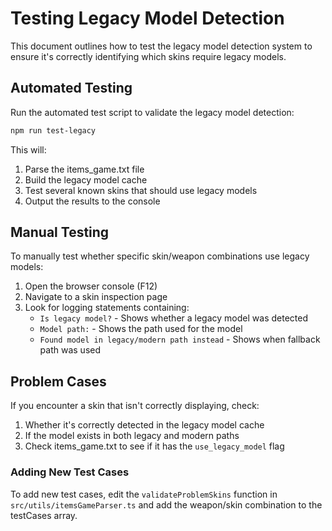 # Testing Legacy Model Detection

This document outlines how to test the legacy model detection system to ensure it's correctly identifying which skins require legacy models.

## Automated Testing

Run the automated test script to validate the legacy model detection:

```bash
npm run test-legacy
```

This will:
1. Parse the items_game.txt file
2. Build the legacy model cache
3. Test several known skins that should use legacy models
4. Output the results to the console

## Manual Testing

To manually test whether specific skin/weapon combinations use legacy models:

1. Open the browser console (F12)
2. Navigate to a skin inspection page
3. Look for logging statements containing:
   - `Is legacy model?` - Shows whether a legacy model was detected
   - `Model path:` - Shows the path used for the model
   - `Found model in legacy/modern path instead` - Shows when fallback path was used

## Problem Cases

If you encounter a skin that isn't correctly displaying, check:

1. Whether it's correctly detected in the legacy model cache
2. If the model exists in both legacy and modern paths
3. Check items_game.txt to see if it has the `use_legacy_model` flag

### Adding New Test Cases

To add new test cases, edit the `validateProblemSkins` function in `src/utils/itemsGameParser.ts` and add the weapon/skin combination to the testCases array.
